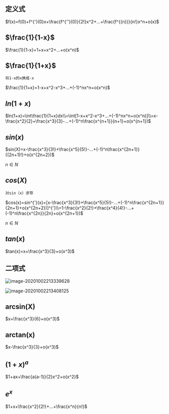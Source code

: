 ## 定义式

$f(x)=f(0)+f^{'}(0)x+\frac{f^{''}(0)}{2!}x^2+...+\frac{f^{(n)}}{n!}x^n+o(x)$

## $\frac{1}{1-x}$

$\frac{1}{1-x}=1+x+x^2+...+o(x^n)$

## $\frac{1}{1+x}$

`将1-x的x换成-x`

$\frac{1}{1+x}=1-x+x^2-x^3+...+(-1)^nx^n+o(x^n)$

## $ln(1+x)$

$ln(1+x)=\int\frac{1}{1+x}dx\\=\int[1-x+x^2-x^3+...+(-1)^nx^n+o(x^n)]\\=x-\frac{x^2}{2}+\frac{x^3}{3}-...+(-1)^n\frac{x^{n+1}}{n+1}+o(x^{n+1})$

## $sin(x)$

$sin(X)=x-\frac{x^3}{3!}+\frac{x^5}{5!}-...+(-1)^n\frac{x^{2n+1}}{(2n+1)!}+o(x^{2n+2})$

$n\in{N}$

## $cos(X)$

`对sin（x）求导`

$cos(x)=sin^{'}(x)=[x-\frac{x^3}{3!}+\frac{x^5}{5!}-...+(-1)^n\frac{x^{2n+1}}{2n+1}+o(x^{2n+2})]^{'}\\=1-\frac{x^2}{2!}+\frac{x^4}{4!}-...+(-1)^n\frac{x^{2n}}{2n}+o(x^{2n+1})$

$n\in{N}$

## $tan(x)$

$tan(x)=x+\frac{x^3}{3}+o(x^3)$

## 二项式

![image-20201002213339628](https://gitee.com/HaitoChan/upload-pic-typora/raw/master/null/image-20201002213339628.png)

![image-20201002213408125](https://gitee.com/HaitoChan/upload-pic-typora/raw/master/null/image-20201002213408125.png)

## arcsin(X)

$x+\frac{x^3}{6}+o(x^3)$

## arctan(x)

$x-\frac{x^3}{3}+o(x^3)$

## $(1+x)^a$

$1+ax+\frac{a(a-1)}{2}x^2+o(x^2)$

## $e^x$

$1+x+\frac{x^2}{2!}+...+\frac{x^n}{n!}$